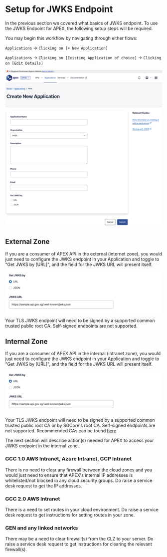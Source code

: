 # Setup for JWKS Endpoint

In the previous section we covered what basics of JWKS endpoint. To use the JWKS Endpoint for APEX, the following setup steps will be required.

You may begin this workflow by navigating through either flows:

`Applications` &rarr; `Clicking on [+ New Application]`

`Applications` &rarr; `Clicking on [Existing Application of choice]` &rarr; `Clicking on [Edit Details]`

![Image](_assets/new-app.png)

## External Zone

If you are a consumer of APEX API in the external (internet zone), you would just need to configure the JWKS endpoint in your Application and toggle to "Get JWKS by [URL]", and the field for the JWKS URL will present itself.

![Image](_assets/jwks.png)

Your TLS JWKS endpoint will need to be signed by a supported common trusted public root CA. Self-signed endpoints are not supported.

## Internal Zone

If you are a consumer of APEX API in the internal (intranet zone), you would just need to configure the JWKS endpoint in your Application and toggle to "Get JWKS by [URL]", and the field for the JWKS URL will present itself.

![Image](_assets/jwks.png)

Your TLS JWKS endpoint will need to be signed by a supported common trusted public root CA or by SGCore's root CA. Self-signed endpoints are not supported. Recommended CAs can be found [here](/sections/support/trusted-cert-authorities.md).

The next section will describe action(s) needed for APEX to access your JWKS endpoint in the internal zone.

### GCC 1.0 AWS Intranet, Azure Intranet, GCP Intranet

There is no need to clear any firewall between the cloud zones and you would just need to ensure that APEX's internal IP addresses is whitelisted/not blocked in any cloud security groups. Do raise a service desk request to get the IP addresses.

### GCC 2.0 AWS Intranet

There is a need to set routes in your cloud environment. Do raise a service desk request to get instructions for setting routes in your zone.

### GEN and any linked networks

There may be a need to clear firewall(s) from the CLZ to your server. Do raise a service desk request to get instructions for clearing the relevant firewall(s).
